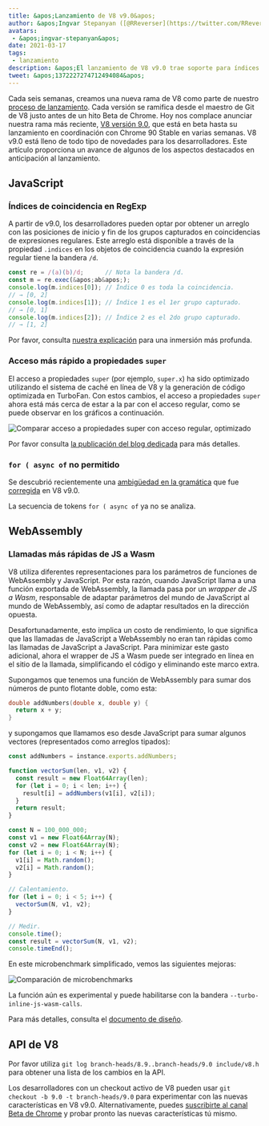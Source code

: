 ```yaml
---
title: &apos;Lanzamiento de V8 v9.0&apos;
author: &apos;Ingvar Stepanyan ([@RReverser](https://twitter.com/RReverser)), en línea&apos;
avatars:
 - &apos;ingvar-stepanyan&apos;
date: 2021-03-17
tags:
 - lanzamiento
description: &apos;El lanzamiento de V8 v9.0 trae soporte para índices de coincidencia en expresiones regulares y varias mejoras de rendimiento.&apos;
tweet: &apos;1372227274712494084&apos;
---
```

Cada seis semanas, creamos una nueva rama de V8 como parte de nuestro [proceso de lanzamiento](https://v8.dev/docs/release-process). Cada versión se ramifica desde el maestro de Git de V8 justo antes de un hito Beta de Chrome. Hoy nos complace anunciar nuestra rama más reciente, [V8 versión 9.0](https://chromium.googlesource.com/v8/v8.git/+log/branch-heads/9.0), que está en beta hasta su lanzamiento en coordinación con Chrome 90 Stable en varias semanas. V8 v9.0 está lleno de todo tipo de novedades para los desarrolladores. Este artículo proporciona un avance de algunos de los aspectos destacados en anticipación al lanzamiento.

<!--truncate-->
## JavaScript

### Índices de coincidencia en RegExp

A partir de v9.0, los desarrolladores pueden optar por obtener un arreglo con las posiciones de inicio y fin de los grupos capturados en coincidencias de expresiones regulares. Este arreglo está disponible a través de la propiedad `.indices` en los objetos de coincidencia cuando la expresión regular tiene la bandera `/d`.

```javascript
const re = /(a)(b)/d;      // Nota la bandera /d.
const m = re.exec(&apos;ab&apos;);
console.log(m.indices[0]); // Índice 0 es toda la coincidencia.
// → [0, 2]
console.log(m.indices[1]); // Índice 1 es el 1er grupo capturado.
// → [0, 1]
console.log(m.indices[2]); // Índice 2 es el 2do grupo capturado.
// → [1, 2]
```

Por favor, consulta [nuestra explicación](https://v8.dev/features/regexp-match-indices) para una inmersión más profunda.

### Acceso más rápido a propiedades `super`

El acceso a propiedades `super` (por ejemplo, `super.x`) ha sido optimizado utilizando el sistema de caché en línea de V8 y la generación de código optimizada en TurboFan. Con estos cambios, el acceso a propiedades `super` ahora está más cerca de estar a la par con el acceso regular, como se puede observar en los gráficos a continuación.

![Comparar acceso a propiedades super con acceso regular, optimizado](/_img/fast-super/super-opt.svg)

Por favor consulta [la publicación del blog dedicada](https://v8.dev/blog/fast-super) para más detalles.

### `for ( async of` no permitido

Se descubrió recientemente una [ambigüedad en la gramática](https://github.com/tc39/ecma262/issues/2034) que fue [corregida](https://chromium-review.googlesource.com/c/v8/v8/+/2683221) en V8 v9.0.

La secuencia de tokens `for ( async of` ya no se analiza.

## WebAssembly

### Llamadas más rápidas de JS a Wasm

V8 utiliza diferentes representaciones para los parámetros de funciones de WebAssembly y JavaScript. Por esta razón, cuando JavaScript llama a una función exportada de WebAssembly, la llamada pasa por un *wrapper de JS a Wasm*, responsable de adaptar parámetros del mundo de JavaScript al mundo de WebAssembly, así como de adaptar resultados en la dirección opuesta.

Desafortunadamente, esto implica un costo de rendimiento, lo que significa que las llamadas de JavaScript a WebAssembly no eran tan rápidas como las llamadas de JavaScript a JavaScript. Para minimizar este gasto adicional, ahora el wrapper de JS a Wasm puede ser integrado en línea en el sitio de la llamada, simplificando el código y eliminando este marco extra.

Supongamos que tenemos una función de WebAssembly para sumar dos números de punto flotante doble, como esta:

```cpp
double addNumbers(double x, double y) {
  return x + y;
}
```

y supongamos que llamamos eso desde JavaScript para sumar algunos vectores (representados como arreglos tipados):

```javascript
const addNumbers = instance.exports.addNumbers;

function vectorSum(len, v1, v2) {
  const result = new Float64Array(len);
  for (let i = 0; i < len; i++) {
    result[i] = addNumbers(v1[i], v2[i]);
  }
  return result;
}

const N = 100_000_000;
const v1 = new Float64Array(N);
const v2 = new Float64Array(N);
for (let i = 0; i < N; i++) {
  v1[i] = Math.random();
  v2[i] = Math.random();
}

// Calentamiento.
for (let i = 0; i < 5; i++) {
  vectorSum(N, v1, v2);
}

// Medir.
console.time();
const result = vectorSum(N, v1, v2);
console.timeEnd();
```

En este microbenchmark simplificado, vemos las siguientes mejoras:

![Comparación de microbenchmarks](/_img/v8-release-90/js-to-wasm.svg)

La función aún es experimental y puede habilitarse con la bandera `--turbo-inline-js-wasm-calls`.

Para más detalles, consulta el [documento de diseño](https://docs.google.com/document/d/1mXxYnYN77tK-R1JOVo6tFG3jNpMzfueQN1Zp5h3r9aM/edit).

## API de V8

Por favor utiliza `git log branch-heads/8.9..branch-heads/9.0 include/v8.h` para obtener una lista de los cambios en la API.

Los desarrolladores con un checkout activo de V8 pueden usar `git checkout -b 9.0 -t branch-heads/9.0` para experimentar con las nuevas características en V8 v9.0. Alternativamente, puedes [suscribirte al canal Beta de Chrome](https://www.google.com/chrome/browser/beta.html) y probar pronto las nuevas características tú mismo.
